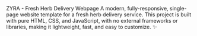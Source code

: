 ZYRA - Fresh Herb Delivery Webpage
A modern, fully-responsive, single-page website template for a fresh herb delivery service. This project is built with pure HTML, CSS, and JavaScript, with no external frameworks or libraries, making it lightweight, fast, and easy to customize.
✨

